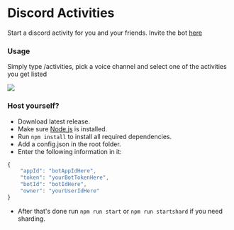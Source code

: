 # Discord Activities
Start a discord activity for you and your friends.
Invite the bot [here](https://discord.com/api/oauth2/authorize?client_id=912007809284055230&permissions=26625&scope=bot%20applications.commands)

### Usage

Simply type /activities, pick a voice channel and select one of the activities you get listed

<img src="https://i.imgur.com/woYzQD9.png">


### Host yourself?
- Download latest release.
- Make sure [Node.js](https://nodejs.org/en/) is installed.
- Run ``npm install`` to install all required dependencies.
- Add a config.json in the root folder.
- Enter the following information in it:

```js
{
    "appId": "botAppIdHere",
    "token": "yourBotTokenHere",
    "botId": "botIdHere",
    "owner": "yourUserIdHere"
}
```
- After that's done run ``npm run start`` or ``npm run startshard`` if you need sharding.
